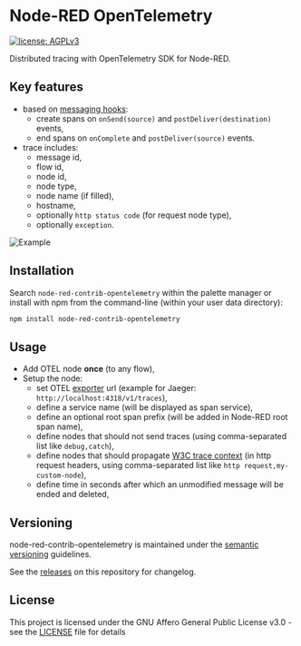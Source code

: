 # Node-RED OpenTelemetry

[![license: AGPLv3](https://img.shields.io/badge/license-AGPLv3-blue.svg)](https://www.gnu.org/licenses/agpl-3.0)

Distributed tracing with OpenTelemetry SDK for Node-RED.

## Key features
- based on [messaging hooks](https://nodered.org/docs/api/hooks/messaging):
  - create spans on `onSend(source)` and `postDeliver(destination)` events,
  - end spans on `onComplete` and `postDeliver(source)` events.
- trace includes:
  - message id,
  - flow id,
  - node id,
  - node type,
  - node name (if filled),
  - hostname,
  - optionally `http status code` (for request node type),
  - optionally `exception`.

![Example](https://github.com/nioc/node-red-contrib-opentelemetry/blob/master/docs/Screenshot_01.png "Example")

## Installation

Search `node-red-contrib-opentelemetry` within the palette manager or install with npm from the command-line (within your user data directory):
``` bash
npm install node-red-contrib-opentelemetry
```

## Usage

- Add OTEL node **once** (to any flow),
- Setup the node:
  - set OTEL [exporter](https://opentelemetry.io/docs/instrumentation/js/exporters/) url (example for Jaeger: `http://localhost:4318/v1/traces`),
  - define a service name (will be displayed as span service),
  - define an optional root span prefix (will be added in Node-RED root span name),
  - define nodes that should not send traces (using comma-separated list like `debug,catch`),
  - define nodes that should propagate [W3C trace context](https://www.w3.org/TR/trace-context/#design-overview) (in http request headers, using comma-separated list like `http request,my-custom-node`),
  - define time in seconds after which an unmodified message will be ended and deleted,

## Versioning

node-red-contrib-opentelemetry is maintained under the [semantic versioning](https://semver.org/) guidelines.

See the [releases](https://github.com/nioc/node-red-contrib-opentelemetry/releases) on this repository for changelog.

## License

This project is licensed under the GNU Affero General Public License v3.0 - see the [LICENSE](LICENSE.md) file for details
